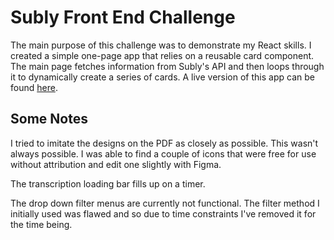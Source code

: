 # Subly Front End Challenge

The main purpose of this challenge was to demonstrate my React skills. I created a simple one-page app that relies on a reusable card component. The main page fetches  information from Subly's API and then loops through it to dynamically create a series of cards. A live version of this app can be found [here](https://sublytask.vercel.app/).

## Some Notes

I tried to imitate the designs on the PDF as closely as possible. This wasn't always possible. I was able to find a couple of icons that were free for use without attribution and edit one slightly with Figma.

The transcription loading bar fills up on a timer.

The drop down filter menus are currently not functional. The filter method I initially used was flawed and so due to time constraints I've removed it for the time being.
